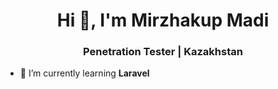 <h1 align="center">Hi 👋, I'm Mirzhakup Madi</h1>
<h3 align="center">Penetration Tester | Kazakhstan</h3>

- 🌱 I’m currently learning **Laravel**
